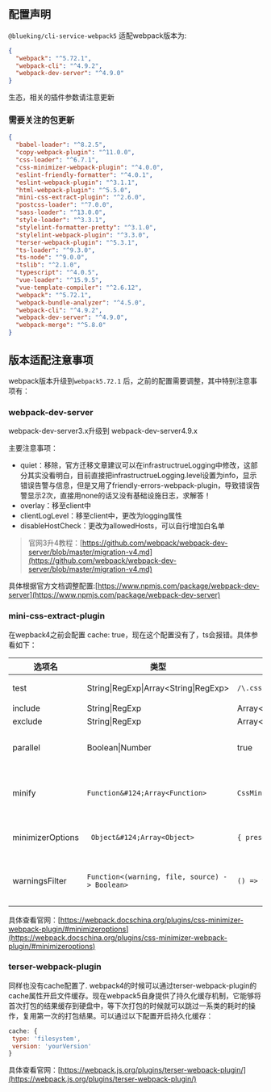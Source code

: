 ## 配置声明

`@blueking/cli-service-webpack5`  适配webpack版本为:
```json
{
  "webpack": "^5.72.1",
  "webpack-cli": "^4.9.2",
  "webpack-dev-server": "^4.9.0"
}
```
生态，相关的插件参数请注意更新

### 需要关注的包更新
```json
{
  "babel-loader": "^8.2.5",
  "copy-webpack-plugin": "^11.0.0",
  "css-loader": "^6.7.1",
  "css-minimizer-webpack-plugin": "^4.0.0",
  "eslint-friendly-formatter": "^4.0.1",
  "eslint-webpack-plugin": "^3.1.1",
  "html-webpack-plugin": "^5.5.0",
  "mini-css-extract-plugin": "^2.6.0",
  "postcss-loader": "^7.0.0",
  "sass-loader": "^13.0.0",
  "style-loader": "^3.3.1",
  "stylelint-formatter-pretty": "^3.1.0",
  "stylelint-webpack-plugin": "^3.3.0",
  "terser-webpack-plugin": "^5.3.1",
  "ts-loader": "^9.3.0",
  "ts-node": "^9.0.0",
  "tslib": "^2.1.0",
  "typescript": "^4.0.5",
  "vue-loader": "^15.9.5",
  "vue-template-compiler": "^2.6.12",
  "webpack": "^5.72.1",
  "webpack-bundle-analyzer": "^4.5.0",
  "webpack-cli": "^4.9.2",
  "webpack-dev-server": "^4.9.0",
  "webpack-merge": "^5.8.0"
}
```

## 版本适配注意事项
webpack版本升级到`webpack5.72.1` 后，之前的配置需要调整，其中特别注意事项有：
### webpack-dev-server
webpack-dev-server3.x升级到 webpack-dev-server4.9.x

主要注意事项：
+ quiet：移除，官方迁移文章建议可以在infrastructrueLogging中修改，这部分其实没看明白，目前直接把infrastructrueLogging.level设置为info，显示错误告警与信息，但是又用了friendly-errors-webpack-plugin，导致错误告警显示2次，直接用none的话又没有基础设施日志，求解答！
+ overlay：移至client中
+ clientLogLevel：移至client中，更改为logging属性
+ disableHostCheck：更改为allowedHosts，可以自行增加白名单
> 官网3升4教程：[https://github.com/webpack/webpack-dev-server/blob/master/migration-v4.md](https://github.com/webpack/webpack-dev-server/blob/master/migration-v4.md)

具体根据官方文档调整配置:[https://www.npmjs.com/package/webpack-dev-server](https://www.npmjs.com/package/webpack-dev-server)
### mini-css-extract-plugin
在wepback4之前会配置  cache: true，现在这个配置没有了，ts会报错。具体参看如下：


|  选项名  |  类型  |  默认值  |   描述  |
|  ----   | ----   |----   |----   |
|  test  |     String&#124;RegExp&#124;Array<String&#124;RegExp>  |     `/\.css(\?.*)?$/i`  |     匹配要处理的文件    |
|  include  |     String&#124;RegExp|Array<String&#124;RegExp>  |     undefined |     要引入的文件    |
|  exclude  |     String&#124;RegExp|Array<String&#124;RegExp>  |     undefined |     要排除的文件    |    
|  parallel  |     Boolean&#124;Number  |     true  |     启用/禁用多进程并行处理。   |
|  minify  |     `Function&#124;Array<Function> ` |   `CssMinimizerPlugin.cssnanoMinify`  |     允许覆盖默认的 minify 函数。   |
|  minimizerOptions  |    ` Object&#124;Array<Object>`  |     `{ preset: 'default' }`  |     Cssnano 优化 配置项。   |
|  warningsFilter  |     `Function<(warning, file, source) -> Boolean>` |   `() => true`    |     允许过滤掉 css-minimizer 的警告 |


具体查看官网：[https://webpack.docschina.org/plugins/css-minimizer-webpack-plugin/#minimizeroptions](https://webpack.docschina.org/plugins/css-minimizer-webpack-plugin/#minimizeroptions)

### terser-webpack-plugin
同样也没有cache配置了.
webpack4的时候可以通过terser-webpack-plugin的cache属性开启文件缓存。现在webpack5自身提供了持久化缓存机制，它能够将首次打包的结果缓存到硬盘中，等下次打包的时候就可以跳过一系类的耗时的操作，复用第一次的打包结果。可以通过以下配置开启持久化缓存：
```javascript
cache: {
 type: 'filesystem',
 version: 'yourVersion'
}
```
具体查看官网：[https://webpack.js.org/plugins/terser-webpack-plugin/](https://webpack.js.org/plugins/terser-webpack-plugin/)
